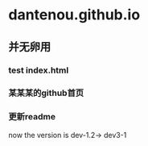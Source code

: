 # dantenou.github.io

## 并无卵用

### test index.html

### 某某某的github首页

### 更新readme

now the version is dev-1.2-> dev3-1
